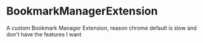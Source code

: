 # BookmarkManagerExtension
A custom Bookmark Manager Extension, reason chrome default is slow and don't have the features I want
